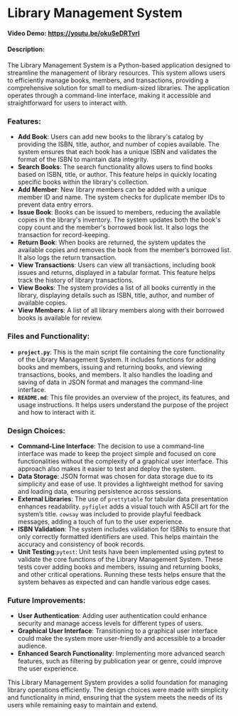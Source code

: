 # Library Management System

#### Video Demo: https://youtu.be/okuSeDRTvrI

#### Description:

The Library Management System is a Python-based application designed to streamline the management of library resources. This system allows users to efficiently manage books, members, and transactions, providing a comprehensive solution for small to medium-sized libraries. The application operates through a command-line interface, making it accessible and straightforward for users to interact with.

### Features:

- **Add Book**: Users can add new books to the library's catalog by providing the ISBN, title, author, and number of copies available. The system ensures that each book has a unique ISBN and validates the format of the ISBN to maintain data integrity.
- **Search Books**: The search functionality allows users to find books based on ISBN, title, or author. This feature helps in quickly locating specific books within the library's collection.
- **Add Member**: New library members can be added with a unique member ID and name. The system checks for duplicate member IDs to prevent data entry errors.
- **Issue Book**: Books can be issued to members, reducing the available copies in the library's inventory. The system updates both the book's copy count and the member's borrowed book list. It also logs the transaction for record-keeping.
- **Return Book**: When books are returned, the system updates the available copies and removes the book from the member’s borrowed list. It also logs the return transaction.
- **View Transactions**: Users can view all transactions, including book issues and returns, displayed in a tabular format. This feature helps track the history of library transactions.
- **View Books**: The system provides a list of all books currently in the library, displaying details such as ISBN, title, author, and number of available copies.
- **View Members**: A list of all library members along with their borrowed books is available for review.

### Files and Functionality:

- **`project.py`**: This is the main script file containing the core functionality of the Library Management System. It includes functions for adding books and members, issuing and returning books, and viewing transactions, books, and members. It also handles the loading and saving of data in JSON format and manages the command-line interface.
- **`README.md`**: This file provides an overview of the project, its features, and usage instructions. It helps users understand the purpose of the project and how to interact with it.

### Design Choices:

- **Command-Line Interface**: The decision to use a command-line interface was made to keep the project simple and focused on core functionalities without the complexity of a graphical user interface. This approach also makes it easier to test and deploy the system.
- **Data Storage**: JSON format was chosen for data storage due to its simplicity and ease of use. It provides a lightweight method for saving and loading data, ensuring persistence across sessions.
- **External Libraries**: The use of `prettytable` for tabular data presentation enhances readability. `pyfiglet` adds a visual touch with ASCII art for the system’s title. `cowsay` was included to provide playful feedback messages, adding a touch of fun to the user experience.
- **ISBN Validation**: The system includes validation for ISBNs to ensure that only correctly formatted identifiers are used. This helps maintain the accuracy and consistency of book records.
- **Unit Testing**:`pytest`: Unit tests have been implemented using pytest to validate the core functions of the Library Management System. These tests cover adding books and members, issuing and returning books, and other critical operations. Running these tests helps ensure that the system behaves as expected and can handle various edge cases.

### Future Improvements:

- **User Authentication**: Adding user authentication could enhance security and manage access levels for different types of users.
- **Graphical User Interface**: Transitioning to a graphical user interface could make the system more user-friendly and accessible to a broader audience.
- **Enhanced Search Functionality**: Implementing more advanced search features, such as filtering by publication year or genre, could improve the user experience.

This Library Management System provides a solid foundation for managing library operations efficiently. The design choices were made with simplicity and functionality in mind, ensuring that the system meets the needs of its users while remaining easy to maintain and extend.
